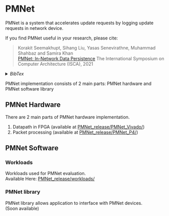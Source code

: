# PMNet

PMNet is a system that accelerates update requests by logging update requests in network device.

If you find PMNet useful in your research, please cite:

> Korakit Seemakhupt, Sihang Liu, Yasas Senevirathne, Muhammad Shahbaz and Samira Khan  
> [PMNet: In-Network Data Persistence](https://www.cs.virginia.edu/~smk9u/PMNet_ISCA2021.pdf) 
> The International Symposium on Computer Architecture (ISCA), 2021

<details><summary><i>BibTex</i></summary>
<p>

```
@inproceedings{seemakhupt2021pmnet,
  title={PMNet: In-Network Data Persistence},
  author={Seemakhupt, Korakit and Liu, Sihang and Senevirathne, Yasas and Shahbaz, Muhammad and Khan, Samira},
  booktitle={2021 ACM/IEEE 48th Annual International Symposium on Computer Architecture (ISCA)},
  year={2021}
}
```

</p>
</details>

PMNet implementation consists of 2 main parts: PMNet hardware and PMNet software library

## PMNet Hardware
There are 2 main parts of PMNet hardware implementation.
1. Datapath in FPGA (available at [PMNet_release/PMNet_Vivado/](PMNet_release/PMNet_Vivado/))
2. Packet processing (available at [PMNet_release/PMNet_P4/](PMNet_release/PMNet_P4/))

## PMNet Software
### Workloads
Workloads used for PMNet evaluation.    
Available Here: [PMNet_release/workloads/](PMNet_release/workloads/)
### PMNet library
PMNet library allows application to interface with PMNet devices.   
(Soon available)